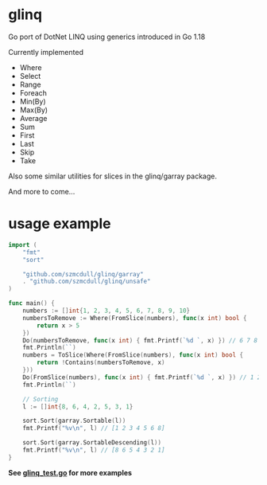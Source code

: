 # glinq
Go port of DotNet LINQ using generics introduced in Go 1.18

Currently implemented
- Where
- Select
- Range
- Foreach
- Min(By)
- Max(By)
- Average
- Sum
- First
- Last
- Skip
- Take

Also some similar utilities for slices in the glinq/garray package.

And more to come...


# usage example

```go
import (
	"fmt"
	"sort"

	"github.com/szmcdull/glinq/garray"
	. "github.com/szmcdull/glinq/unsafe"
)

func main() {
	numbers := []int{1, 2, 3, 4, 5, 6, 7, 8, 9, 10}
	numbersToRemove := Where(FromSlice(numbers), func(x int) bool {
		return x > 5
	})
	Do(numbersToRemove, func(x int) { fmt.Printf(`%d `, x) }) // 6 7 8 9 10
	fmt.Println(``)
	numbers = ToSlice(Where(FromSlice(numbers), func(x int) bool {
		return !Contains(numbersToRemove, x)
	}))
	Do(FromSlice(numbers), func(x int) { fmt.Printf(`%d `, x) }) // 1 2 4 5 6
	fmt.Println(``)

	// Sorting
	l := []int{8, 6, 4, 2, 5, 3, 1}

	sort.Sort(garray.Sortable(l))
	fmt.Printf("%v\n", l) // [1 2 3 4 5 6 8]

	sort.Sort(garray.SortableDescending(l))
	fmt.Printf("%v\n", l) // [8 6 5 4 3 2 1]
}
```

**See [glinq_test.go](https://github.com/szmcdull/glinq/blob/main/unsafe/glinq_test.go) for more examples**